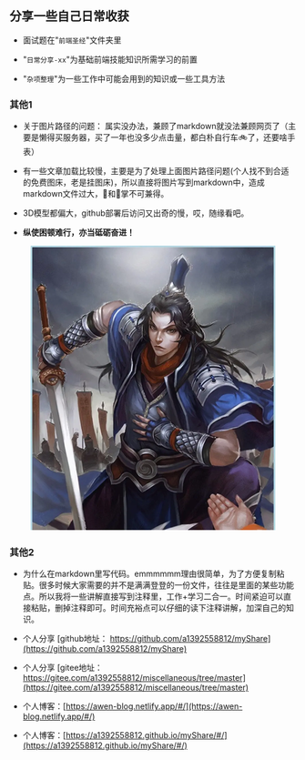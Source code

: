 ## 分享一些自己日常收获

* 面试题在"`前端圣经`"文件夹里

* "`日常分享-xx`"为基础前端技能知识所需学习的前置

* "`杂项整理`"为一些工作中可能会用到的知识或一些工具方法

### 其他1

* 关于图片路径的问题： 属实没办法，兼顾了markdown就没法兼顾网页了（主要是懒得买服务器，买了一年也没多少点击量，都白朴自行车🚲了，还要啥手表）

* 有一些文章加载比较慢，主要是为了处理上面图片路径问题(个人找不到合适的免费图床，老是挂图床)，所以直接将图片写到markdown中，造成markdown文件过大，🐠和🐻掌不可兼得。

* 3D模型都偏大，github部署后访问又出奇的慢，哎，随缘看吧。

* **纵使困顿难行，亦当砥砺奋进！**

<div align=center> 
    <img src="./image/jiangwei.jpg" alt="avatar" style="zoom:50%" />
</div>

### 其他2

* 为什么在markdown里写代码。emmmmmm理由很简单，为了方便复制粘贴。很多时候大家需要的并不是满满登登的一份文件，往往是里面的某些功能点。所以我将一些讲解直接写到注释里，工作+学习二合一。时间紧迫可以直接粘贴，删掉注释即可。时间充裕点可以仔细的读下注释讲解，加深自己的知识。  

* 个人分享 [github地址： https://github.com/a1392558812/myShare](https://github.com/a1392558812/myShare)
* 个人分享 [gitee地址：https://gitee.com/a1392558812/miscellaneous/tree/master](https://gitee.com/a1392558812/miscellaneous/tree/master)
* 个人博客：[https://awen-blog.netlify.app/#/](https://awen-blog.netlify.app/#/)
* 个人博客：[https://a1392558812.github.io/myShare/#/](https://a1392558812.github.io/myShare/#/)
